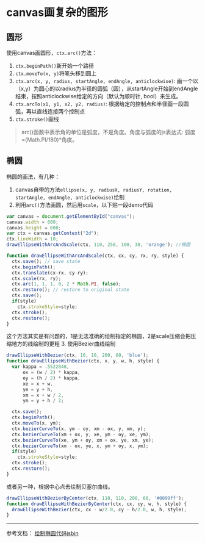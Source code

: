 # canvas画复杂的图形

## 圆形
使用canvas画圆形，`ctx.arc()`方法：
1. `ctx.beginPath()`新开始一个路径
2. `ctx.moveTo(x, y)`将笔头移到圆上
3. `ctx.arc(x, y, radius, startAngle, endAngle, anticlockwise)`: 画一个以（x,y）为圆心的以radius为半径的圆弧（圆），从startAngle开始到endAngle结束，按照anticlockwise给定的方向（默认为顺时针, bool）来生成。
4. `ctx.arcTo(x1, y1, x2, y2, radius)`: 根据给定的控制点和半径画一段圆弧，再以直线连接两个控制点
5. `ctx.stroke()`画线

> arc()函数中表示角的单位是弧度，不是角度。角度与弧度的js表达式: 弧度=(Math.PI/180)*角度。

## 椭圆

椭圆的画法，有几种：
1. canvas自带的方法`ellipse(x, y, radiusX, radiusY, rotation, startAngle, endAngle, anticlockwise)`绘制
2. 利用`arc()`方法画圆，然后用`scale`，以下贴一段demo代码
  ```js
  var canvas = document.getElementById("canvas");
  canvas.width = 600;
  canvas.height = 600;
  var ctx = canvas.getContext("2d");
  ctx.lineWidth = 10;
  drawEllipseWithArcAndScale(ctx, 110, 250, 100, 30, 'orange'); //椭圆

  function drawEllipseWithArcAndScale(ctx, cx, cy, rx, ry, style) {
    ctx.save(); // save state
    ctx.beginPath();
    ctx.translate(cx-rx, cy-ry);
    ctx.scale(rx, ry);
    ctx.arc(1, 1, 1, 0, 2 * Math.PI, false);
    ctx.restore(); // restore to original state
    ctx.save();
    if(style)
      ctx.strokeStyle=style;
    ctx.stroke();
    ctx.restore();
  }
  ```
  这个方法其实是有问题的，1是无法准确的绘制指定的椭圆，2是scale压缩会把压缩地方的线绘制的更粗
3. 使用Bezier曲线绘制
  ```js
  drawEllipseWithBezier(ctx, 10, 10, 200, 60, 'blue');
  function drawEllipseWithBezier(ctx, x, y, w, h, style) {
    var kappa = .5522848,
        ox = (w / 2) * kappa,
        oy = (h / 2) * kappa,
        xe = x + w,
        ye = y + h,
        xm = x + w / 2,
        ym = y + h / 2;

    ctx.save();
    ctx.beginPath();
    ctx.moveTo(x, ym);
    ctx.bezierCurveTo(x, ym - oy, xm - ox, y, xm, y);
    ctx.bezierCurveTo(xm + ox, y, xe, ym - oy, xe, ym);
    ctx.bezierCurveTo(xe, ym + oy, xm + ox, ye, xm, ye);
    ctx.bezierCurveTo(xm - ox, ye, x, ym + oy, x, ym);
    if(style)
      ctx.strokeStyle=style;
    ctx.stroke();
    ctx.restore();
  }
  ```
  或者另一种，根据中心点去绘制贝塞尔曲线。
  ```js
  drawEllipseWithBezierByCenter(ctx, 110, 110, 200, 60, '#0099ff');
  function drawEllipseWithBezierByCenter(ctx, cx, cy, w, h, style) {
    drawEllipseWithBezier(ctx, cx - w/2.0, cy - h/2.0, w, h, style);
  }
  ```

---
参考文档：
[绘制椭圆代码jsbin](http://jsbin.com/ovuret/722/edit?html,output)